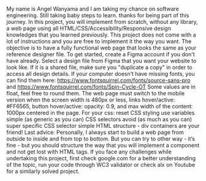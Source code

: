 My name is Angel Wanyama and I am taking my chance on software engineering. Still taking baby steps to learn. thanks for being part of this journey.
In this project, you will implement from scratch, without any library, a web page using all HTML/CSS/Accessibility/Responsive design knowledges that you learned previously. This project does not come with a lot of instructions and you are free to implement it the way you want. The objective is to have a fully functional web page that looks the same as your reference designer file. To get started, create a Figma account if you don't have already. Select a design file from Figma that you want your website to look like. If it is a shared file, make sure you "duplicate a copy" in order to access all design details. If your computer doesn’t have missing fonts, you can find them here: https://www.fontsquirrel.com/fonts/source-sans-pro and https://www.fontsquirrel.com/fonts/Spin-Cycle-OT Some values are in float, feel free to round them. The web page must switch to the mobile version when the screen width is 480px or less, links hover/active: #FF6565, button hover/active: opacity: 0.9, and max width of the content: 1000px centered in the page. For your css: reset CSS styling use variables simple (as generic as you can) CSS selectors avoid (as much as you can) super specific CSS selector simple HTML structure - div containers are your friend! Last advice: Personally, I always start to build a web page from outside to inside and from top to bottom. But you can try to other way - it’s fine - but you should structure the way that you will implement a component and not get lost with HTML tags. If you face any challenges while undertaking this project, first check google.com for a better understanding of the topic, run your code through WC3 validator or check alx on Youtube for a similarly solved project.
